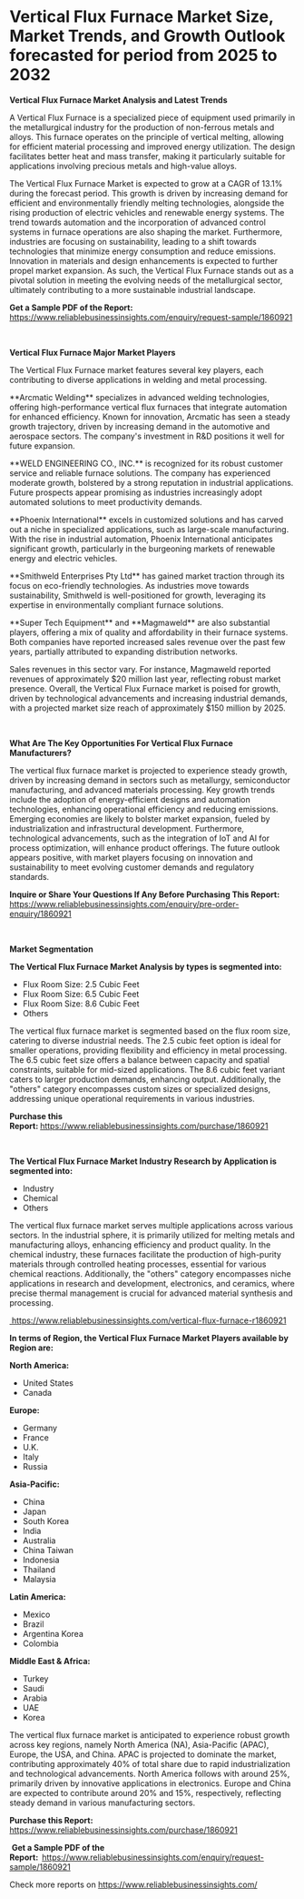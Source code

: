 <p><h1>Vertical Flux Furnace Market Size, Market Trends, and Growth Outlook forecasted for period from 2025 to 2032</h1></p><p><strong>Vertical Flux Furnace Market Analysis and Latest Trends</strong></p>
<p><p>A Vertical Flux Furnace is a specialized piece of equipment used primarily in the metallurgical industry for the production of non-ferrous metals and alloys. This furnace operates on the principle of vertical melting, allowing for efficient material processing and improved energy utilization. The design facilitates better heat and mass transfer, making it particularly suitable for applications involving precious metals and high-value alloys.</p><p>The Vertical Flux Furnace Market is expected to grow at a CAGR of 13.1% during the forecast period. This growth is driven by increasing demand for efficient and environmentally friendly melting technologies, alongside the rising production of electric vehicles and renewable energy systems. The trend towards automation and the incorporation of advanced control systems in furnace operations are also shaping the market. Furthermore, industries are focusing on sustainability, leading to a shift towards technologies that minimize energy consumption and reduce emissions. Innovation in materials and design enhancements is expected to further propel market expansion. As such, the Vertical Flux Furnace stands out as a pivotal solution in meeting the evolving needs of the metallurgical sector, ultimately contributing to a more sustainable industrial landscape.</p></p>
<p><strong>Get a Sample PDF of the Report:&nbsp;</strong> <a href="https://www.reliablebusinessinsights.com/enquiry/request-sample/1860921?utm_campaign=2306&utm_medium=2&utm_source=Github&utm_content=ia&utm_term=12042025&utm_id=vertical-flux-furnace">https://www.reliablebusinessinsights.com/enquiry/request-sample/1860921</a></p>
<p>&nbsp;</p>
<p><strong>Vertical Flux Furnace Major Market Players</strong></p>
<p><p>The Vertical Flux Furnace market features several key players, each contributing to diverse applications in welding and metal processing. </p><p>**Arcmatic Welding** specializes in advanced welding technologies, offering high-performance vertical flux furnaces that integrate automation for enhanced efficiency. Known for innovation, Arcmatic has seen a steady growth trajectory, driven by increasing demand in the automotive and aerospace sectors. The company's investment in R&D positions it well for future expansion.</p><p>**WELD ENGINEERING CO., INC.** is recognized for its robust customer service and reliable furnace solutions. The company has experienced moderate growth, bolstered by a strong reputation in industrial applications. Future prospects appear promising as industries increasingly adopt automated solutions to meet productivity demands.</p><p>**Phoenix International** excels in customized solutions and has carved out a niche in specialized applications, such as large-scale manufacturing. With the rise in industrial automation, Phoenix International anticipates significant growth, particularly in the burgeoning markets of renewable energy and electric vehicles.</p><p>**Smithweld Enterprises Pty Ltd** has gained market traction through its focus on eco-friendly technologies. As industries move towards sustainability, Smithweld is well-positioned for growth, leveraging its expertise in environmentally compliant furnace solutions.</p><p>**Super Tech Equipment** and **Magmaweld** are also substantial players, offering a mix of quality and affordability in their furnace systems. Both companies have reported increased sales revenue over the past few years, partially attributed to expanding distribution networks.</p><p>Sales revenues in this sector vary. For instance, Magmaweld reported revenues of approximately $20 million last year, reflecting robust market presence. Overall, the Vertical Flux Furnace market is poised for growth, driven by technological advancements and increasing industrial demands, with a projected market size reach of approximately $150 million by 2025.</p></p>
<p>&nbsp;</p>
<p><strong>What Are The Key Opportunities For Vertical Flux Furnace Manufacturers?</strong></p>
<p><p>The vertical flux furnace market is projected to experience steady growth, driven by increasing demand in sectors such as metallurgy, semiconductor manufacturing, and advanced materials processing. Key growth trends include the adoption of energy-efficient designs and automation technologies, enhancing operational efficiency and reducing emissions. Emerging economies are likely to bolster market expansion, fueled by industrialization and infrastructural development. Furthermore, technological advancements, such as the integration of IoT and AI for process optimization, will enhance product offerings. The future outlook appears positive, with market players focusing on innovation and sustainability to meet evolving customer demands and regulatory standards.</p></p>
<p><strong>Inquire or Share Your Questions If Any Before Purchasing This Report:</strong> <a href="https://www.reliablebusinessinsights.com/enquiry/pre-order-enquiry/1860921?utm_campaign=2306&utm_medium=2&utm_source=Github&utm_content=ia&utm_term=12042025&utm_id=vertical-flux-furnace">https://www.reliablebusinessinsights.com/enquiry/pre-order-enquiry/1860921</a></p>
<p>&nbsp;</p>
<p><strong>Market Segmentation</strong></p>
<p><strong>The Vertical Flux Furnace Market Analysis by types is segmented into:</strong></p>
<p><ul><li>Flux Room Size: 2.5 Cubic Feet</li><li>Flux Room Size: 6.5 Cubic Feet</li><li>Flux Room Size: 8.6 Cubic Feet</li><li>Others</li></ul></p>
<p><p>The vertical flux furnace market is segmented based on the flux room size, catering to diverse industrial needs. The 2.5 cubic feet option is ideal for smaller operations, providing flexibility and efficiency in metal processing. The 6.5 cubic feet size offers a balance between capacity and spatial constraints, suitable for mid-sized applications. The 8.6 cubic feet variant caters to larger production demands, enhancing output. Additionally, the "others" category encompasses custom sizes or specialized designs, addressing unique operational requirements in various industries.</p></p>
<p><strong>Purchase this Report:&nbsp;</strong><a href="https://www.reliablebusinessinsights.com/purchase/1860921?utm_campaign=2306&utm_medium=2&utm_source=Github&utm_content=ia&utm_term=12042025&utm_id=vertical-flux-furnace">https://www.reliablebusinessinsights.com/purchase/1860921</a></p>
<p>&nbsp;</p>
<p><strong>The Vertical Flux Furnace Market Industry Research by Application is segmented into:</strong></p>
<p><ul><li>Industry</li><li>Chemical</li><li>Others</li></ul></p>
<p><p>The vertical flux furnace market serves multiple applications across various sectors. In the industrial sphere, it is primarily utilized for melting metals and manufacturing alloys, enhancing efficiency and product quality. In the chemical industry, these furnaces facilitate the production of high-purity materials through controlled heating processes, essential for various chemical reactions. Additionally, the "others" category encompasses niche applications in research and development, electronics, and ceramics, where precise thermal management is crucial for advanced material synthesis and processing.</p></p>
<p><a href="https://www.reliablebusinessinsights.com/vertical-flux-furnace-r1860921?utm_campaign=2306&utm_medium=2&utm_source=Github&utm_content=ia&utm_term=12042025&utm_id=vertical-flux-furnace">&nbsp;https://www.reliablebusinessinsights.com/vertical-flux-furnace-r1860921</a></p>
<p><strong>In terms of Region, the Vertical Flux Furnace Market Players available by Region are:</strong></p>
<p>
    <p> <strong> North America: </strong>
        <ul>
            <li>United States</li>
            <li>Canada</li>
        </ul>
        </p> 
    <p> <strong> Europe: </strong>
        <ul>
            <li>Germany</li>
            <li>France</li>
            <li>U.K.</li>
            <li>Italy</li>
            <li>Russia</li>
        </ul>
        </p> 
    <p> <strong> Asia-Pacific: </strong>
        <ul>
            <li>China</li>
            <li>Japan</li>
            <li>South Korea</li>
            <li>India</li>
            <li>Australia</li>
            <li>China Taiwan</li>
            <li>Indonesia</li>
            <li>Thailand</li>
            <li>Malaysia</li>
        </ul>
        </p> 
    <p> <strong> Latin America: </strong>
        <ul>
            <li>Mexico</li>
            <li>Brazil</li>
            <li>Argentina Korea</li>
            <li>Colombia</li>
        </ul>
        </p> 
    <p> <strong> Middle East & Africa: </strong>
        <ul>
            <li>Turkey</li>
            <li>Saudi</li>
            <li>Arabia</li>
            <li>UAE</li>
            <li>Korea</li>
        </ul>
    </p>
    </p>
<p><p>The vertical flux furnace market is anticipated to experience robust growth across key regions, namely North America (NA), Asia-Pacific (APAC), Europe, the USA, and China. APAC is projected to dominate the market, contributing approximately 40% of total share due to rapid industrialization and technological advancements. North America follows with around 25%, primarily driven by innovative applications in electronics. Europe and China are expected to contribute around 20% and 15%, respectively, reflecting steady demand in various manufacturing sectors.</p></p>
<p><strong>Purchase this Report: </strong><a href="https://www.reliablebusinessinsights.com/purchase/1860921?utm_campaign=2306&utm_medium=2&utm_source=Github&utm_content=ia&utm_term=12042025&utm_id=vertical-flux-furnace">https://www.reliablebusinessinsights.com/purchase/1860921</a></p>
<p>&nbsp;<strong>Get a Sample PDF of the Report:&nbsp;&nbsp;</strong><a href="https://www.reliablebusinessinsights.com/enquiry/request-sample/1860921?utm_campaign=2306&utm_medium=2&utm_source=Github&utm_content=ia&utm_term=12042025&utm_id=vertical-flux-furnace">https://www.reliablebusinessinsights.com/enquiry/request-sample/1860921</a></p>
<p><strong></strong></p>
<p>Check more reports on <a href="https://www.reliablebusinessinsights.com/?utm_campaign=2306&utm_medium=2&utm_source=Github&utm_content=ia&utm_term=12042025&utm_id=vertical-flux-furnace">https://www.reliablebusinessinsights.com/</a></p>